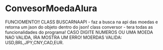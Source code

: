 # ConvesorMoedaAlura
FUNCIOMENTO!!
CLASS BUSCARNAAPI -  faz a busca na api das moedas e retorna um json do objeto dentro do json!
class conversor - tera todas as funcionalidades do programa!
CASO DIGITE NUMEROS OU UMA MOEDA NAO VALIDA, IRA MOSTRA UM ERRO!
MOERDAS VALIDA: USD,BRL,JPY,CNY,CAD,EUR.
